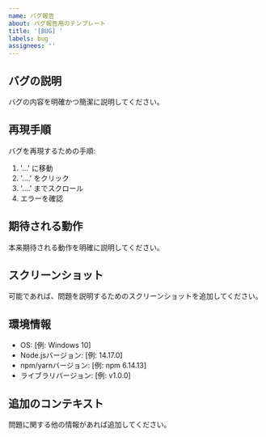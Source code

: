 ```yaml
---
name: バグ報告
about: バグ報告用のテンプレート
title: '[BUG] '
labels: bug
assignees: ''
---
```


## バグの説明

バグの内容を明確かつ簡潔に説明してください。

## 再現手順

バグを再現するための手順:

1. '...' に移動
2. '....' をクリック
3. '....' までスクロール
4. エラーを確認

## 期待される動作

本来期待される動作を明確に説明してください。

## スクリーンショット

可能であれば、問題を説明するためのスクリーンショットを追加してください。

## 環境情報

- OS: [例: Windows 10]
- Node.jsバージョン: [例: 14.17.0]
- npm/yarnバージョン: [例: npm 6.14.13]
- ライブラリバージョン: [例: v1.0.0]

## 追加のコンテキスト

問題に関する他の情報があれば追加してください。
